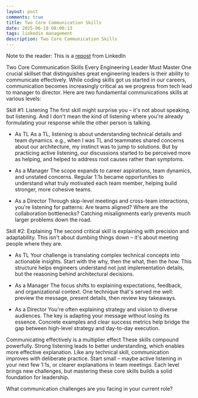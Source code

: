 ```yaml
---
layout: post
comments: true
title: Two Core Communication Skills
date: 2025-06-18 08:00:13
tags: linkedin management
description: Two Core Communication Skills
---
```


Note to the reader: This is a [repost](https://www.linkedin.com/posts/yewjinlim_two-core-communication-skills-every-engineering-activity-7270283734174593024--oX_?utm_source=share&utm_medium=member_desktop&rcm=ACoAAAD4xmMBhqAf0RkmEot2NJkJA3gvq31H7Os) from LinkedIn

Two Core Communication Skills Every Engineering Leader Must Master
One crucial skillset that distinguishes great engineering leaders is their ability to communicate effectively. While coding skills got us started in our careers, communication becomes increasingly critical as we progress from tech lead to manager to director. Here are two fundamental communications skills at various levels:

Skill #1: Listening
The first skill might surprise you – it's not about speaking, but listening. And I don't mean the kind of listening where you're already formulating your response while the other person is talking.

- As TL
  As a TL, listening is about understanding technical details and team dynamics. e.g., when I was TL and teammates shared concerns about our architecture, my instinct was to jump to solutions. But by practicing active listening, our discussions started to be perceived more as helping, and helped to address root causes rather than symptoms.

- As a Manager
  The scope expands to career aspirations, team dynamics, and unstated concerns. Regular 1:1s became opportunities to understand what truly motivated each team member, helping build stronger, more cohesive teams.

- As a Director
  Through skip-level meetings and cross-team interactions, you're listening for patterns: Are teams aligned? Where are the collaboration bottlenecks? Catching misalignments early prevents much larger problems down the road.

Skill #2: Explaining
The second critical skill is explaining with precision and adaptability. This isn't about dumbing things down – it's about meeting people where they are.

- As TL
  Your challenge is translating complex technical concepts into actionable insights. Start with the why, then the what, then the how. This structure helps engineers understand not just implementation details, but the reasoning behind architectural decisions.

- As a Manager
  The focus shifts to explaining expectations, feedback, and organizational context. One technique that's served me well: preview the message, present details, then review key takeaways.

- As a Director
  You're often explaining strategy and vision to diverse audiences. The key is adapting your message without losing its essence. Concrete examples and clear success metrics help bridge the gap between high-level strategy and day-to-day execution.

Communicating effectively is a multiplier effect
These skills compound powerfully. Strong listening leads to better understanding, which enables more effective explanation. Like any technical skill, communication improves with deliberate practice. Start small – maybe active listening in your next few 1:1s, or clearer explanations in team meetings. Each level brings new challenges, but mastering these core skills builds a solid foundation for leadership.

What communication challenges are you facing in your current role?
